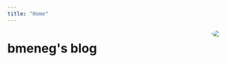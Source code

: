 ```yaml
---
title: "Home"
---
```

<img src=" https://pbs.twimg.com/profile_images/1016304113351610369/MgIylBnS_400x400.jpg" style="max-width:15%;min-width:40px;float:right;border-radius:50%;" />

# bmeneg's blog 
